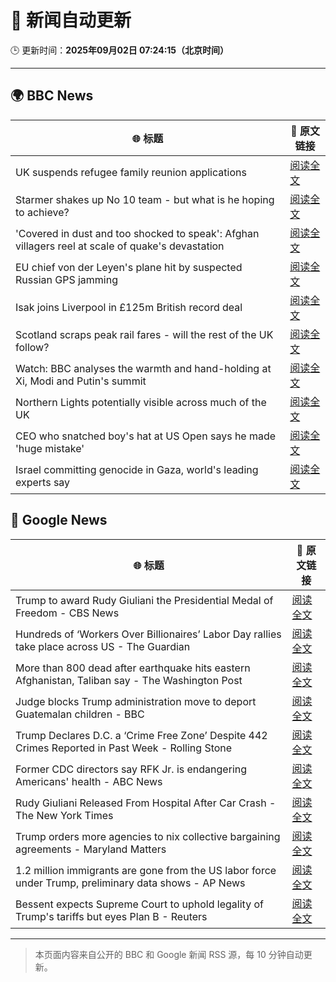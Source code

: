 # 🧠 新闻自动更新

🕒 更新时间：**2025年09月02日 07:24:15（北京时间）**

---

## 🌍 BBC News

| 🌐 标题 | 🔗 原文链接 |
|--------|-------------|
| UK suspends refugee family reunion applications | [阅读全文](https://www.bbc.com/news/articles/c626p66d6jxo?at_medium=RSS&at_campaign=rss) |
| Starmer shakes up No 10 team - but what is he hoping to achieve? | [阅读全文](https://www.bbc.com/news/articles/cd0d195md5eo?at_medium=RSS&at_campaign=rss) |
| 'Covered in dust and too shocked to speak': Afghan villagers reel at scale of quake's devastation | [阅读全文](https://www.bbc.com/news/articles/cm2vm2r6dzdo?at_medium=RSS&at_campaign=rss) |
| EU chief von der Leyen's plane hit by suspected Russian GPS jamming | [阅读全文](https://www.bbc.com/news/articles/c9d07z1439zo?at_medium=RSS&at_campaign=rss) |
| Isak joins Liverpool in £125m British record deal | [阅读全文](https://www.bbc.com/sport/football/articles/cly4my21lz7o?at_medium=RSS&at_campaign=rss) |
| Scotland scraps peak rail fares - will the rest of the UK follow? | [阅读全文](https://www.bbc.com/news/articles/czxp9zl0k90o?at_medium=RSS&at_campaign=rss) |
| Watch: BBC analyses the warmth and hand-holding at Xi, Modi and Putin's summit | [阅读全文](https://www.bbc.com/news/videos/cn0r02zgjj4o?at_medium=RSS&at_campaign=rss) |
| Northern Lights potentially visible across much of the UK | [阅读全文](https://www.bbc.com/news/articles/c5yey8l59p1o?at_medium=RSS&at_campaign=rss) |
| CEO who snatched boy's hat at US Open says he made 'huge mistake' | [阅读全文](https://www.bbc.com/news/articles/ce93klk0jpzo?at_medium=RSS&at_campaign=rss) |
| Israel committing genocide in Gaza, world's leading experts say | [阅读全文](https://www.bbc.com/news/articles/cde3eyzdr63o?at_medium=RSS&at_campaign=rss) |

## 📰 Google News

| 🌐 标题 | 🔗 原文链接 |
|--------|-------------|
| Trump to award Rudy Giuliani the Presidential Medal of Freedom - CBS News | [阅读全文](https://news.google.com/rss/articles/CBMihgFBVV95cUxNR3k3TUhJZFNqS0JFN2pMZndPazhmZkdtZ1F5RzhaMmZMQmc4UUotN2ZQRGF4ZzhOTG9kUU0xazlIZEhPWVBoVk9taXNmV0N2RnZwdTl4Y3pCSXp0S3l3bXV2RXhIUEs4anNPb09qYzVlZ181aDFyUkNEejIxYmpvWWI1d3Jyd9IBiwFBVV95cUxNMmh1dGR0YW1YV0pSbElFeXdUWUh0Y0dqdUZibUluN1JPY212VTFjdEJ2YUdDdGg1alVLWkROdzJnMlBESHhtMkhYSF9PT3JvOTZLNmo0N2d0SUVpNXlqQlVOdmFtcnJBQmsyaU9Ed1ZsUjdPU3F1SS1RVGZZZ3E2SExOX2FZMXNjZG1Z?oc=5) |
| Hundreds of ‘Workers Over Billionaires’ Labor Day rallies take place across US - The Guardian | [阅读全文](https://news.google.com/rss/articles/CBMilgFBVV95cUxOYmptcU1FTjFYVnE3U3p1T0FfeENuM0hqU1FKQmRhb1Z6N3U0aDRMZC1HT2hGYnJENFV2WW5SNDhlOGM1YnhfWW5DNmh5MGNTcURnQUlaQ0Q3bWM3NHZ3UjgxLWRMVURyamtTMkEwZmQ1N01pLVdyTk5GSHRnRW9kVGVRbi1rZU1BZ0gtZm1oVW13M2ZEWVE?oc=5) |
| More than 800 dead after earthquake hits eastern Afghanistan, Taliban say - The Washington Post | [阅读全文](https://news.google.com/rss/articles/CBMiigFBVV95cUxNdml0NTAyWWJMMEpwaW5sMk40MGM0ZDN4RTU0MnM0U0lPc0JhLW1TcnRuZXJyRG91ekdyWGZycUlsNWgzdHJuWG55RUNNVEFBYkhZXy10MzJSVjVDREd3LWlubmRVbFhkbUVwUmRWazFOVWVkN3B6b1JVSkVNWWlPc1ZNeVltQU42T3c?oc=5) |
| Judge blocks Trump administration move to deport Guatemalan children - BBC | [阅读全文](https://news.google.com/rss/articles/CBMiWkFVX3lxTE1BVWxLaEZuc0NkNHhBdE9LbFJSU1lxNTNBT0hjYjVpNXE0cWVLQlRoQWN1a0dXWndob3ZSR2JGMVNIUUZZLVNoZVFyc0ZFbUY3b3F3Q3UtX0s1QdIBX0FVX3lxTE1SLWVtT0kzWU9kQ3lOWE9wMnBJLW9iZXc0X01YS3JId0E4OS1zanlQYjA3UXg4aDJpRE42cEdVMVpRMDJwNHNTdVh1NXZoQzdhVWJRS3VFSXhHa2FOX2VF?oc=5) |
| Trump Declares D.C. a ‘Crime Free Zone’ Despite 442 Crimes Reported in Past Week - Rolling Stone | [阅读全文](https://news.google.com/rss/articles/CBMiowFBVV95cUxQb1lFWXNsV0pTcmJrbWVLZVM2ei1PLV8ycDFaVnRqMGhlY3pXY3NwZnkxU0xEUkxIODFLNk9UZ3VnMVFrN0lkNG0zOVlSUDhzMmEtS0hVVmxWOTdBUWNEQl9idU9QY3ExSUI1aGdzU3NIT0VGNVhTQV81RkFOWkhlSE1kcWlFM25DMVBLZWdaRDBzZFF4OXo2RWc0MnhHVHM5blFv?oc=5) |
| Former CDC directors say RFK Jr. is endangering Americans' health - ABC News | [阅读全文](https://news.google.com/rss/articles/CBMiqAFBVV95cUxNbHBwdGF5dExucmVLVjBubldhcnQ4NXJIMWhaWUJUMFpxSmFxellMNkg4dG9LTHZxWTIwTmlMVEhnekR0bzRNUlJFYlBRYVl3S2hLenBkdkpiWi14YUQ5VlBVVUhmMF9hZkFWdVdVWnY0N0ZvWE9vd1c4N0R4dTlnVmpMQzRaUllDbHBVSThGanRmbEtKZHpQdWFfWldNM0lpOHNHU0N3V2zSAa4BQVVfeXFMUExKYnRjUENMN1RfOUc0R2plc1J2T2RuVjFWR3A0V2I1Y3BNU0FGX1cxQkxnNU13ODU4QjZmUGR4ZExfdFZqWjlYRnRxX085UGMxMFZKTnIyVjBYT2ZCc3QwT2p2dWZ0VUxmeDVXYjNKZkc1cTlWeTl1aUVXUVEzNTJoYkxNRUh4eXZSeVRWNkk5a3NNbXpwd0hqb2RrT1lVUmdmQTJ1SmFwUWdCcURR?oc=5) |
| Rudy Giuliani Released From Hospital After Car Crash - The New York Times | [阅读全文](https://news.google.com/rss/articles/CBMiiAFBVV95cUxNb3RsbFNzQmx4SS1FT2doT09UOEkyc3ZtWDdLdnFaVlNRRnIzNVd6Qy1acDZSLWtEZHlXOEtsT0I1WTVxTEdlTTF5MzItRkJYeDhmejk1YjJfWnAtdnUtYVZud1AtNDBHdWd2cWQyX3h6RU9rd2V6cldUd0tVUEt6TDZINGItQjV6?oc=5) |
| Trump orders more agencies to nix collective bargaining agreements - Maryland Matters | [阅读全文](https://news.google.com/rss/articles/CBMiqgFBVV95cUxNcXJ4ckhQOEJZdGlwMEhnNVVQWndic0dDc05yUlRLaGVoRERVRnZwaG5BNXRUanEtbjhLcXIzMzVGQUx6VGJ2ZFlBTUhFZjNoeDJwX0k3aW9sd1Q4TmMwbXFnYzVNOHVteVUtUGV5MElmcUtqd3RiVTVObUoyOHk1ZG9pTm5oT0FnTG5IVUdpVUFvTTNjV1gzM3hIOFVUT01SUW5OWlRWcXdnZw?oc=5) |
| 1.2 million immigrants are gone from the US labor force under Trump, preliminary data shows - AP News | [阅读全文](https://news.google.com/rss/articles/CBMikAFBVV95cUxOdW5WOGVKaWhoZFFnQ2Nrd2JycTV1bkxkNUNIWEZRX3ZLWUFsanMtZWJzRlBxcnVndHhwODR2Tng5Z2JvLVZtSk95VEVDUWZNWjRrQVdlRERkaEx4R0Z3aDJPX3Vhcy10azdhTlltbFZCeVZJRHhrSXhveTFWSndoSDFXVVRGamwzcHRwRWtDMnA?oc=5) |
| Bessent expects Supreme Court to uphold legality of Trump's tariffs but eyes Plan B - Reuters | [阅读全文](https://news.google.com/rss/articles/CBMiwwFBVV95cUxNV25hQkRadmZDZmhKM1pmY2liczg5YnNpUXJHVjhOSFcwOHc2WnM1VjlBTTBram1jNFVKbnlvTXpkaTQyMTRESnREN3FieGotdEpyT2ZaTVhvQjFMczF6dmJzcnFKTnQ5UGtybWRrd0NFZjhXOU1Nb0NUUFBBZXppX3duT09GSnFYbDFtODd4MzdPaXprMHF6RFNXTFpNUHd2ejY4ZkVhNDlYbTFjV3gybXUwTEdTYWc3LXVDWDNENDlXLUE?oc=5) |

---
> 本页面内容来自公开的 BBC 和 Google 新闻 RSS 源，每 10 分钟自动更新。